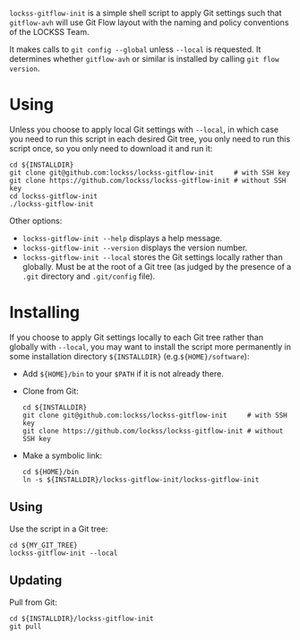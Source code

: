 `lockss-gitflow-init` is a simple shell script to apply Git settings such
that `gitflow-avh` will use Git Flow layout with the naming and policy
conventions of the LOCKSS Team.

It makes calls to `git config --global` unless `--local` is requested. It
determines whether `gitflow-avh` or similar is installed by calling
`git flow version`.

# Using

Unless you choose to apply local Git settings with `--local`, in which case you
need to run this script in each desired Git tree, you only need to run this
script once, so you only need to download it and run it:

    cd ${INSTALLDIR}
    git clone git@github.com:lockss/lockss-gitflow-init     # with SSH key
    git clone https://github.com/lockss/lockss-gitflow-init # without SSH key
    cd lockss-gitflow-init
    ./lockss-gitflow-init

Other options:

*   `lockss-gitflow-init --help` displays a help message.
*   `lockss-gitflow-init --version` displays the version number.
*   `lockss-gitflow-init --local` stores the Git settings locally
    rather than globally. Must be at the root of a Git tree (as judged by the
    presence of a `.git` directory and `.git/config` file).

# Installing

If you choose to apply Git settings locally to each Git tree rather than
globally with `--local`, you may want to install the script more permanently
in some installation directory `${INSTALLDIR}` (e.g.`${HOME}/software`):

*   Add `${HOME}/bin` to your `$PATH` if it is not already there.

*   Clone from Git:

        cd ${INSTALLDIR}
        git clone git@github.com:lockss/lockss-gitflow-init     # with SSH key
        git clone https://github.com/lockss/lockss-gitflow-init # without SSH key

*   Make a symbolic link:

        cd ${HOME}/bin
        ln -s ${INSTALLDIR}/lockss-gitflow-init/lockss-gitflow-init

## Using

Use the script in a Git tree:

    cd ${MY_GIT_TREE}
    lockss-gitflow-init --local

## Updating

Pull from Git:

    cd ${INSTALLDIR}/lockss-gitflow-init
    git pull
